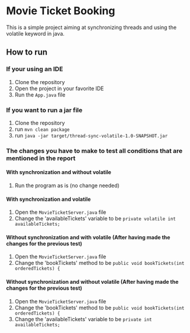 # Movie Ticket Booking

This is a simple project aiming at synchronizing threads and using the volatile keyword in java.

## How to run

### If your using an IDE
1. Clone the repository
2. Open the project in your favorite IDE
3. Run the `App.java` file


### If you want to run a jar file
1. Clone the repository
2. run `mvn clean package`
3. run `java -jar target/thread-sync-volatile-1.0-SNAPSHOT.jar`


### The changes you have to make to test all conditions that are mentioned in the report

#### With synchronization and without volatile
1. Run the program as is (no change needed)

#### With synchronization and volatile
1. Open the `MovieTicketServer.java` file
2. Change the 'availableTickets' variable to be `private volatile int availableTickets;`

#### Without synchronization and with volatile (After having made the changes for the previous test)
1. Open the `MovieTicketServer.java` file
2. Change the 'bookTickets' method to be `public void bookTickets(int orderedTickets) {`

#### Without synchronization and without volatile (After having made the changes for the previous test)
1. Open the `MovieTicketServer.java` file
2. Change the 'bookTickets' method to be `public void bookTickets(int orderedTickets) {`
3. Change the 'availableTickets' variable to be `private int availableTickets;`
